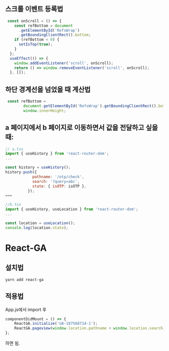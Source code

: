 ## 스크롤 이벤트 등록법
```js
 const onScroll = () => {	
    const refBottom = document	
      .getElementById('RefsWrap')	
      .getBoundingClientRect().bottom;	
    if (refBottom < 0) {	
      setIsTop(true);	
    }	
  };	
  useEffect(() => {	
    window.addEventListener('scroll', onScroll);	
    return () => window.removeEventListener('scroll', onScroll);	
  }, []);
```

## 하단 경계선을 넘었을 때 계산법
```js
 const refBottom =
        document.getElementById('RefsWrap').getBoundingClientRect().bottom -
        window.innerHeight;
```

## a 페이지에서 b 페이지로 이동하면서 값을 전달하고 싶을 때:
```js
// a.tsx 
import { useHistory } from 'react-router-dom';
...

const history = useHistory();
history.push({
            pathname: '/otp/check',
            search: '?query=abc',
            state: { isOTP: isOTP },
          });
===

//b.tsx
import { useHistory, useLocation } from 'react-router-dom';
...

const location = useLocation();
console.log(location.state);
```

# React-GA
## 설치법
`yarn add react-ga`  
  
## 적용법
App.js에서 import 후
```js
componentDidMount = () => {
    ReactGA.initialize('UA-187568714-1');
    ReactGA.pageview(window.location.pathname + window.location.search);
};
```  
하면 됨.
